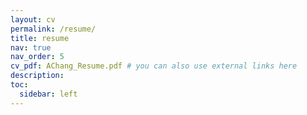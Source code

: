 ```yaml
---
layout: cv
permalink: /resume/
title: resume
nav: true
nav_order: 5
cv_pdf: AChang_Resume.pdf # you can also use external links here
description:
toc:
  sidebar: left
---
```

